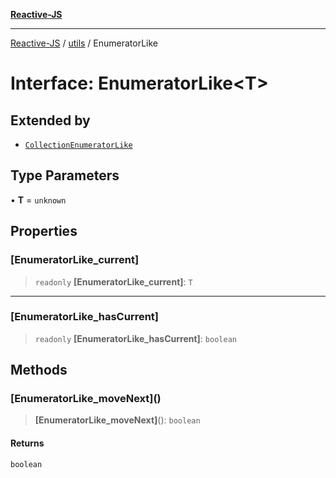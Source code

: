 [**Reactive-JS**](../../README.md)

***

[Reactive-JS](../../README.md) / [utils](../README.md) / EnumeratorLike

# Interface: EnumeratorLike\<T\>

## Extended by

- [`CollectionEnumeratorLike`](CollectionEnumeratorLike.md)

## Type Parameters

• **T** = `unknown`

## Properties

### \[EnumeratorLike\_current\]

> `readonly` **\[EnumeratorLike\_current\]**: `T`

***

### \[EnumeratorLike\_hasCurrent\]

> `readonly` **\[EnumeratorLike\_hasCurrent\]**: `boolean`

## Methods

### \[EnumeratorLike\_moveNext\]()

> **\[EnumeratorLike\_moveNext\]**(): `boolean`

#### Returns

`boolean`
